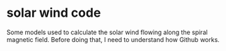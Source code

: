 # solar wind code
Some models used to calculate the solar wind flowing along the spiral magnetic field.
Before doing that, I need to understand how Github works.
